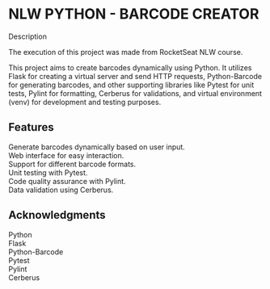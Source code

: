 <h1>NLW PYTHON - BARCODE CREATOR</h1>

Description <p>
The execution of this project was made from RocketSeat NLW course. <p>

This project aims to create barcodes dynamically using Python. It utilizes Flask for creating a virtual server and send HTTP requests, Python-Barcode for generating barcodes, and other supporting libraries like Pytest for unit tests, Pylint for formatting, Cerberus for validations, and virtual environment (venv) for development and testing purposes. <p>

<h2> Features </h2>
Generate barcodes dynamically based on user input. <br>
Web interface for easy interaction. <br>
Support for different barcode formats. <br>
Unit testing with Pytest. <br>
Code quality assurance with Pylint. <br>
Data validation using Cerberus. <br> <p>


<h2> Acknowledgments </h2>
Python <br>
Flask <br>
Python-Barcode <br>
Pytest <br>
Pylint <br>
Cerberus <br>


